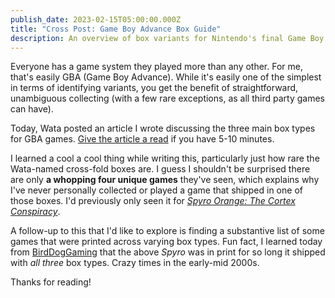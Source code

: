 ```yaml
---
publish_date: 2023-02-15T05:00:00.000Z
title: "Cross Post: Game Boy Advance Box Guide"
description: An overview of box variants for Nintendo's final Game Boy iteration
---
```

Everyone has a game system they played more than any other. For me, that's easily GBA (Game Boy Advance). While it's easily one of the simplest in terms of identifying variants, you get the benefit of straightforward, unambiguous collecting (with a few rare exceptions, as all third party games can have).

Today, Wata posted an article I wrote discussing the three main box types for GBA games. [Give the article a read](https://blog.watagames.com/2023/02/14/game-boy-advance-box-guide/) if you have 5-10 minutes.

I learned a cool a cool thing while writing this, particularly just how rare the Wata-named cross-fold boxes are. I guess I shouldn't be surprised there are only **a whopping four unique games** they've seen, which explains why I've never personally collected or played a game that shipped in one of those boxes. I'd previously only seen it for *[Spyro Orange: The Cortex Conspiracy](https://spyro.fandom.com/wiki/Spyro_Orange:_The_Cortex_Conspiracy)*.

A follow-up to this that I'd like to explore is finding a substantive list of some games that were printed across varying box types. Fun fact, I learned today from [BirdDogGaming](https://www.youtube.com/@birddoggaming) that the above *Spyro* was in print for so long it shipped with *all three* box types. Crazy times in the early-mid 2000s.

Thanks for reading!